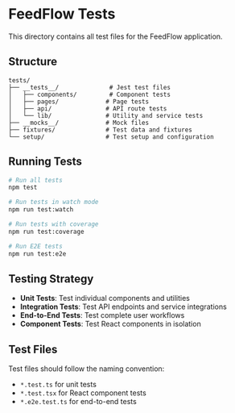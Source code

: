 # FeedFlow Tests

This directory contains all test files for the FeedFlow application.

## Structure

```
tests/
├── __tests__/              # Jest test files
│   ├── components/         # Component tests
│   ├── pages/             # Page tests
│   ├── api/               # API route tests
│   └── lib/               # Utility and service tests
├── __mocks__/             # Mock files
├── fixtures/              # Test data and fixtures
└── setup/                 # Test setup and configuration
```

## Running Tests

```bash
# Run all tests
npm test

# Run tests in watch mode
npm run test:watch

# Run tests with coverage
npm run test:coverage

# Run E2E tests
npm run test:e2e
```

## Testing Strategy

- **Unit Tests**: Test individual components and utilities
- **Integration Tests**: Test API endpoints and service integrations
- **End-to-End Tests**: Test complete user workflows
- **Component Tests**: Test React components in isolation

## Test Files

Test files should follow the naming convention:
- `*.test.ts` for unit tests
- `*.test.tsx` for React component tests
- `*.e2e.test.ts` for end-to-end tests